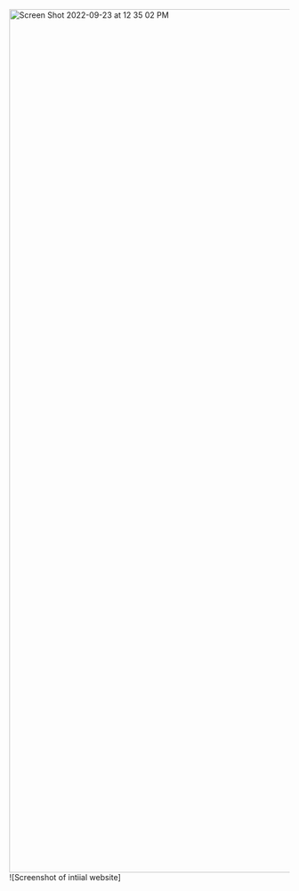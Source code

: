 <img width="1552" alt="Screen Shot 2022-09-23 at 12 35 02 PM" src="https://user-images.githubusercontent.com/44451256/192044103-ef8553fc-f9ba-44f8-9169-b6cd21e35ab7.png">
![Screenshot of intiial website]
